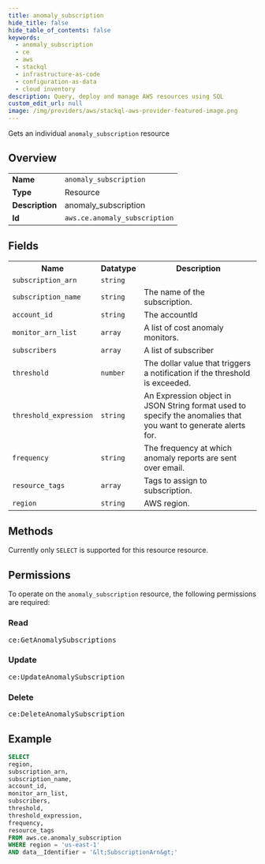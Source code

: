 ```yaml
---
title: anomaly_subscription
hide_title: false
hide_table_of_contents: false
keywords:
  - anomaly_subscription
  - ce
  - aws
  - stackql
  - infrastructure-as-code
  - configuration-as-data
  - cloud inventory
description: Query, deploy and manage AWS resources using SQL
custom_edit_url: null
image: /img/providers/aws/stackql-aws-provider-featured-image.png
---
```

Gets an individual <code>anomaly_subscription</code> resource

## Overview
<table><tbody>
<tr><td><b>Name</b></td><td><code>anomaly_subscription</code></td></tr>
<tr><td><b>Type</b></td><td>Resource</td></tr>
<tr><td><b>Description</b></td><td>anomaly_subscription</td></tr>
<tr><td><b>Id</b></td><td><code>aws.ce.anomaly_subscription</code></td></tr>
</tbody></table>

## Fields
<table><tbody>
<tr><th>Name</th><th>Datatype</th><th>Description</th></tr>
<tr><td><code>subscription_arn</code></td><td><code>string</code></td><td></td></tr>
<tr><td><code>subscription_name</code></td><td><code>string</code></td><td>The name of the subscription.</td></tr>
<tr><td><code>account_id</code></td><td><code>string</code></td><td>The accountId</td></tr>
<tr><td><code>monitor_arn_list</code></td><td><code>array</code></td><td>A list of cost anomaly monitors.</td></tr>
<tr><td><code>subscribers</code></td><td><code>array</code></td><td>A list of subscriber</td></tr>
<tr><td><code>threshold</code></td><td><code>number</code></td><td>The dollar value that triggers a notification if the threshold is exceeded. </td></tr>
<tr><td><code>threshold_expression</code></td><td><code>string</code></td><td>An Expression object in JSON String format used to specify the anomalies that you want to generate alerts for.</td></tr>
<tr><td><code>frequency</code></td><td><code>string</code></td><td>The frequency at which anomaly reports are sent over email. </td></tr>
<tr><td><code>resource_tags</code></td><td><code>array</code></td><td>Tags to assign to subscription.</td></tr>
<tr><td><code>region</code></td><td><code>string</code></td><td>AWS region.</td></tr>

</tbody></table>

## Methods
Currently only <code>SELECT</code> is supported for this resource resource.

## Permissions

To operate on the <code>anomaly_subscription</code> resource, the following permissions are required:

### Read
<pre>
ce:GetAnomalySubscriptions</pre>

### Update
<pre>
ce:UpdateAnomalySubscription</pre>

### Delete
<pre>
ce:DeleteAnomalySubscription</pre>


## Example
```sql
SELECT
region,
subscription_arn,
subscription_name,
account_id,
monitor_arn_list,
subscribers,
threshold,
threshold_expression,
frequency,
resource_tags
FROM aws.ce.anomaly_subscription
WHERE region = 'us-east-1'
AND data__Identifier = '&lt;SubscriptionArn&gt;'
```
